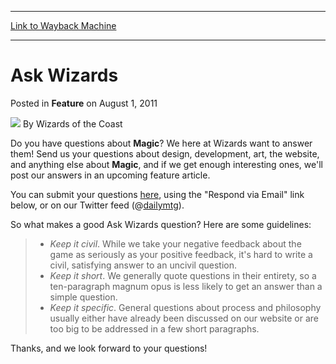 
---
[Link to Wayback Machine](https://web.archive.org/web/20221002075310/https://magic.wizards.com/en/articles/archive/feature/ask-wizards-2011-08-01)

[_metadata_:wayback_url]:- "https://magic.wizards.com/en/articles/archive/feature/ask-wizards-2011-08-01"
[_metadata_:wayback_raw_url]:- "https://web.archive.org/web/20221002075310id_/https://magic.wizards.com/en/articles/archive/feature/ask-wizards-2011-08-01"
[_metadata_:wayback_capture_timestamp]:- "2022-10-02 07:53:10+00:00"
[_metadata_:description]:- "Do you have questions about Magic? We here at Wizards want to answer them! Send us your questions about design, development, art, the website, and anything else about Magic, and if we get enough interesting ones, we'll post our answers in an upcoming feature article.You can submit your questions here, using the `Respond via Email` link below, or on our Twitter feed"
[_metadata_:generator]:- "Drupal 7 (http://drupal.org)"
---


Ask Wizards
===========



 Posted in **Feature**
 on August 1, 2011 






![](https://media.magic.wizards.com/styles/auth_small/public/images/person/wizards_author.jpg)
By Wizards of the Coast











Do you have questions about **Magic**? We here at Wizards want to answer them! Send us your questions about design, development, art, the website, and anything else about **Magic**, and if we get enough interesting ones, we'll post our answers in an upcoming feature article.

You can submit your questions [here](http://www.wizards.com/company/emailtoauthor.asp?author=Wizards%20of%20the%20Coast&headline=Ask%20Wizards), using the "Respond via Email" link below, or on our Twitter feed (@[dailymtg](http://twitter.com/#!/dailymtg)).

So what makes a good Ask Wizards question? Here are some guidelines:


> 
> * *Keep it civil*. While we take your negative feedback about the game as seriously as your positive feedback, it's hard to write a civil, satisfying answer to an uncivil question.
> * *Keep it short*. We generally quote questions in their entirety, so a ten-paragraph magnum opus is less likely to get an answer than a simple question.
> * *Keep it specific*. General questions about process and philosophy usually either have already been discussed on our website or are too big to be addressed in a few short paragraphs.
> 

Thanks, and we look forward to your questions!







